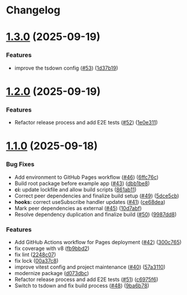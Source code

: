 # Changelog

# [1.3.0](https://github.com/reactivando/use-pubsub-js/compare/v1.2.0...v1.3.0) (2025-09-19)


### Features

* improve the tsdown config ([#53](https://github.com/reactivando/use-pubsub-js/issues/53)) ([1d37b19](https://github.com/reactivando/use-pubsub-js/commit/1d37b19f01eccf11ffd4fef29f68284552fac3ef))

# [1.2.0](https://github.com/reactivando/use-pubsub-js/compare/v1.1.0...v1.2.0) (2025-09-19)


### Features

* Refactor release process and add E2E tests ([#52](https://github.com/reactivando/use-pubsub-js/issues/52)) ([1e0e311](https://github.com/reactivando/use-pubsub-js/commit/1e0e311f4a54ed516415457d59822065bb3338e1))

# [1.1.0](https://github.com/reactivando/use-pubsub-js/compare/v1.0.7...v1.1.0) (2025-09-18)


### Bug Fixes

* Add environment to GitHub Pages workflow ([#46](https://github.com/reactivando/use-pubsub-js/issues/46)) ([6ffc76c](https://github.com/reactivando/use-pubsub-js/commit/6ffc76c7b5115f9523f8934fdfc62e70ccac9cb9))
* Build root package before example app ([#43](https://github.com/reactivando/use-pubsub-js/issues/43)) ([dbb1be8](https://github.com/reactivando/use-pubsub-js/commit/dbb1be82915b20e16b3a279fbc0ec7bbf149419b))
* **ci:** update lockfile and allow build scripts ([861ab11](https://github.com/reactivando/use-pubsub-js/commit/861ab11d5891cf71f2233d10fc454a8202858f32))
* Correct peer dependencies and finalize build setup ([#49](https://github.com/reactivando/use-pubsub-js/issues/49)) ([5dce5cb](https://github.com/reactivando/use-pubsub-js/commit/5dce5cb55e008580609abf7ddd8421039a2e9c84))
* **hooks:** correct useSubscribe handler updates ([#41](https://github.com/reactivando/use-pubsub-js/issues/41)) ([ce68dea](https://github.com/reactivando/use-pubsub-js/commit/ce68dea6edb169734bc2e7897cf048eeb26463c6))
* Mark peer dependencies as external ([#45](https://github.com/reactivando/use-pubsub-js/issues/45)) ([10d7abf](https://github.com/reactivando/use-pubsub-js/commit/10d7abf9306ab754f777fcaf89690a5f86463936))
* Resolve dependency duplication and finalize build ([#50](https://github.com/reactivando/use-pubsub-js/issues/50)) ([9987dd8](https://github.com/reactivando/use-pubsub-js/commit/9987dd8a3dc3171d44ea912d815377148d740df6))


### Features

* Add GitHub Actions workflow for Pages deployment ([#42](https://github.com/reactivando/use-pubsub-js/issues/42)) ([300c765](https://github.com/reactivando/use-pubsub-js/commit/300c76568cb881daa372d4199ebacd8978bf04bd))
* fix coverage with v8 ([fb9bbd2](https://github.com/reactivando/use-pubsub-js/commit/fb9bbd27d04c818f062bea51a876c84248a03fd0))
* fix lint ([2248c07](https://github.com/reactivando/use-pubsub-js/commit/2248c07c3012493a26f9a3799ae734d294d06738))
* fix lock ([00a37c8](https://github.com/reactivando/use-pubsub-js/commit/00a37c8be9a03d3d39f142551021bf7649ef66ee))
* improve vitest config and project maintenance ([#40](https://github.com/reactivando/use-pubsub-js/issues/40)) ([57a3110](https://github.com/reactivando/use-pubsub-js/commit/57a3110044601a97f566b00f9e96f8d2e5a8f9c2))
* modernize package ([d073dbc](https://github.com/reactivando/use-pubsub-js/commit/d073dbc7519960b87daf454f3bf001c333fb23a0))
* Refactor release process and add E2E tests ([#51](https://github.com/reactivando/use-pubsub-js/issues/51)) ([c6975f6](https://github.com/reactivando/use-pubsub-js/commit/c6975f61fd39d181c465c2f3e6eb7770a0eeeedb))
* Switch to tsdown and fix build process ([#48](https://github.com/reactivando/use-pubsub-js/issues/48)) ([9ba6b78](https://github.com/reactivando/use-pubsub-js/commit/9ba6b7882b1a8850256fe1ce99f4fdae9400278f))
